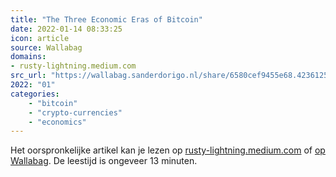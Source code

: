 ```yaml
---
title: "The Three Economic Eras of Bitcoin"
date: 2022-01-14 08:33:25
icon: article
source: Wallabag
domains:
- rusty-lightning.medium.com
src_url: "https://wallabag.sanderdorigo.nl/share/6580cef9455e68.42361259"
2022: "01"
categories:
    - "bitcoin"
    - "crypto-currencies"
    - "economics"
---
```

Het oorspronkelijke artikel kan je lezen op [rusty-lightning.medium.com](https://rusty-lightning.medium.com/the-three-economic-eras-of-bitcoin-d43bf0cf058a) of [op Wallabag](https://wallabag.sanderdorigo.nl/share/6580cef9455e68.42361259). De leestijd is ongeveer 13 minuten.